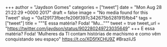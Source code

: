 
+++
author = "Jaydson Gomes"
categories = ["tweet"]
date = "Mon Aug 28 21:22:29 +0000 2017"
draft = false
image = "No media found for this Tweet"
slug = "0a129173fbecfe206f397c342675b5281915fbb4"
tags = ["tweet"]
title = """E essa matéria? Foda! "Mu..."""
tweet = true
tweet_url = "https://twitter.com/jaydson/status/902280249723035649"
+++
E essa matéria? Foda! 'Mulheres da TI contam histórias de machismo e como vêm conquistando seu espaço"  https://t.co/XD5fXCHU9Z #BrazilJS
